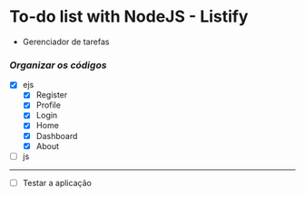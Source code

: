 # To-do list with NodeJS - Listify
* Gerenciador de tarefas
### ***Organizar os códigos***
* [x] ejs
    * [x] Register
    * [x] Profile
    * [x] Login
    * [x] Home
    * [x] Dashboard
    * [x] About
* [ ] js
---
* [ ] Testar a aplicação
